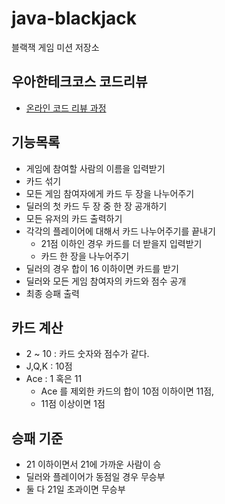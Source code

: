 # java-blackjack
블랙잭 게임 미션 저장소

## 우아한테크코스 코드리뷰
* [온라인 코드 리뷰 과정](https://github.com/woowacourse/woowacourse-docs/blob/master/maincourse/README.md)

## 기능목록

- 게임에 참여할 사람의 이름을 입력받기
- 카드 섞기
- 모든 게임 참여자에게 카드 두 장을 나누어주기
- 딜러의 첫 카드 두 장 중 한 장 공개하기
- 모든 유저의 카드 출력하기
- 각각의 플레이어에 대해서 카드 나누어주기를 끝내기
  - 21점 이하인 경우 카드를 더 받을지 입력받기
  - 카드 한 장을 나누어주기
- 딜러의 경우 합이 16 이하이면 카드를 받기
- 딜러와 모든 게임 참여자의 카드와 점수 공개
- 최종 승패 출력

## 카드 계산

- 2 ~ 10 : 카드 숫자와 점수가 같다.
- J,Q,K : 10점
- Ace : 1 혹은 11
   - Ace 를 제외한 카드의 합이 10점 이하이면 11점,  
   - 11점 이상이면 1점

## 승패 기준

- 21 이하이면서 21에 가까운 사람이 승
- 딜러와 플레이어가 동점일 경우 무승부
- 둘 다 21일 초과이면 무승부